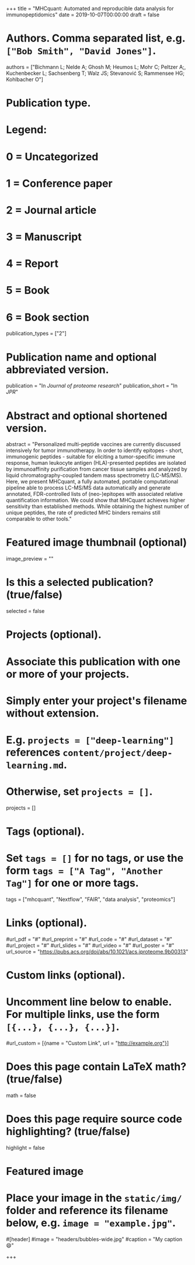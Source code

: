 +++
title = "MHCquant: Automated and reproducible data analysis for immunopeptidomics"
date = 2019-10-07T00:00:00
draft = false

# Authors. Comma separated list, e.g. `["Bob Smith", "David Jones"]`.
authors = ["Bichmann L; Nelde A; Ghosh M; Heumos L; Mohr C; Peltzer A;, Kuchenbecker L; Sachsenberg T; Walz JS; Stevanović S; Rammensee HG; Kohlbacher O"]

# Publication type.
# Legend:
# 0 = Uncategorized
# 1 = Conference paper
# 2 = Journal article
# 3 = Manuscript
# 4 = Report
# 5 = Book
# 6 = Book section
publication_types = ["2"]

# Publication name and optional abbreviated version.
publication = "In *Journal of proteome research*"
publication_short = "In *JPR*"

# Abstract and optional shortened version.
abstract = "Personalized multi-peptide vaccines are currently discussed intensively for tumor immunotherapy. In order to identify epitopes - short, immunogenic peptides - suitable for eliciting a tumor-specific immune response, human leukocyte antigen (HLA)-presented peptides are isolated by immunoaffinity purification from cancer tissue samples and analyzed by liquid chromatography-coupled tandem mass spectrometry (LC-MS/MS). Here, we present MHCquant, a fully automated, portable computational pipeline able to process LC-MS/MS data automatically and generate annotated, FDR-controlled lists of (neo-)epitopes with associated relative quantification information. We could show that MHCquant achieves higher sensitivity than established methods. While obtaining the highest number of unique peptides, the rate of predicted MHC binders remains still comparable to other tools."

# Featured image thumbnail (optional)
image_preview = ""

# Is this a selected publication? (true/false)
selected = false

# Projects (optional).
#   Associate this publication with one or more of your projects.
#   Simply enter your project's filename without extension.
#   E.g. `projects = ["deep-learning"]` references `content/project/deep-learning.md`.
#   Otherwise, set `projects = []`.
projects = []

# Tags (optional).
#   Set `tags = []` for no tags, or use the form `tags = ["A Tag", "Another Tag"]` for one or more tags.
tags = ["mhcquant", "Nextflow", "FAIR", "data analysis", "proteomics"]

# Links (optional).
#url_pdf = "#"
#url_preprint = "#"
#url_code = "#"
#url_dataset = "#"
#url_project = "#"
#url_slides = "#"
#url_video = "#"
#url_poster = "#"
url_source = "https://pubs.acs.org/doi/abs/10.1021/acs.jproteome.9b00313"

# Custom links (optional).
#   Uncomment line below to enable. For multiple links, use the form `[{...}, {...}, {...}]`.
#url_custom = [{name = "Custom Link", url = "http://example.org"}]

# Does this page contain LaTeX math? (true/false)
math = false

# Does this page require source code highlighting? (true/false)
highlight = false

# Featured image
# Place your image in the `static/img/` folder and reference its filename below, e.g. `image = "example.jpg"`.
#[header]
#image = "headers/bubbles-wide.jpg"
#caption = "My caption :smile:"

+++
